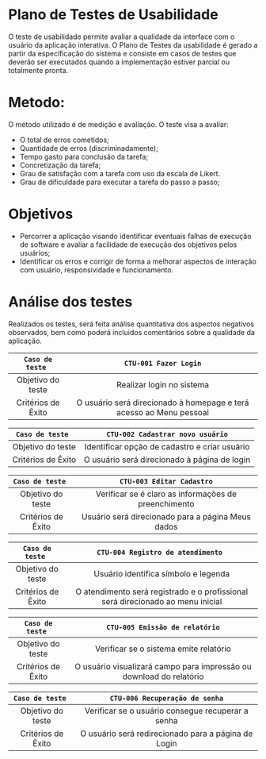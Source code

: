 # Plano de Testes de Usabilidade

O teste de usabilidade permite avaliar a qualidade da interface com o usuário da aplicação interativa. O Plano de Testes da usabilidade é gerado a partir da especificação do sistema e consiste em casos de testes que deverão ser executados quando a implementação estiver parcial ou totalmente pronta.

# Metodo: 
O método utilizado é de medição e avaliação. O teste visa a avaliar: 
  - O total de erros cometidos;
  - Quantidade de erros (discriminadamente);
  - Tempo gasto para conclusão da tarefa;
  - Concretização da tarefa;
  - Grau de satisfação com a tarefa com uso da escala de Likert.
  - Grau de dificuldade para executar a tarefa do passo a passo;

# Objetivos
  - Percorrer a aplicação visando identificar eventuais falhas de execução de software e avaliar a facilidade de execução dos objetivos pelos usuários;
  - Identificar os erros e corrigir de forma a melhorar aspectos de interação com usuário, responsividade e funcionamento.

# Análise dos testes
Realizados os testes, será feita análise quantitativa dos aspectos negativos observados, bem como poderá incluidos comentários sobre a qualidade da aplicação. 


| `Caso de teste ` | ` CTU-001 Fazer Login `                   | 
|:--------------------:|:--------------------------------------------------------:|
| Objetivo do teste            | Realizar login no sistema                   |  
| Critérios de Êxito           | O usuário será direcionado à homepage e terá acesso ao Menu pessoal|

| `Caso de teste ` | ` CTU-002 Cadastrar novo usuário `                    | 
|:--------------------:|:--------------------------------------------------------:| 
| Objetivo do teste            | Identificar opção de cadastro e criar usuário           |  
| Critérios de Êxito           | O usuário será direcionado à página de login | 


| `Caso de teste ` | ` CTU-003 Editar Cadastro `                | 
|:--------------------:|:--------------------------------------------------------:| 
| Objetivo do teste            | Verificar se é claro as informações de preenchimento    |  
| Critérios de Êxito           | Usuário será direcionado para a página Meus dados | 


| `Caso de teste ` | ` CTU-004 Registro de atendimento  `       | 
|:--------------------:|:--------------------------------------------------------:| 
| Objetivo do teste            | Usuário identifica símbolo e legenda                    |  
| Critérios de Êxito           | O atendimento será registrado e o profissional será direcionado ao menu inicial |


| `Caso de teste ` | ` CTU-005 Emissão de relatório `            | 
|:--------------------:|:--------------------------------------------------------:|
| Objetivo do teste            | Verificar se o sistema emite relatório                  |  
| Critérios de Êxito           | O usuário visualizará campo para impressão ou download do relatório| 

| `Caso de teste ` | ` CTU-006 Recuperação de senha `            | 
|:--------------------:|:--------------------------------------------------------:|
| Objetivo do teste            | Verificar se o usuário consegue recuperar a senha        |  
| Critérios de Êxito           | O usuário será redirecionado para a página de Login | 



